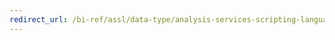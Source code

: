 ```yaml
---
redirect_url: /bi-ref/assl/data-type/analysis-services-scripting-language-xml-data-types-assl
---
```

